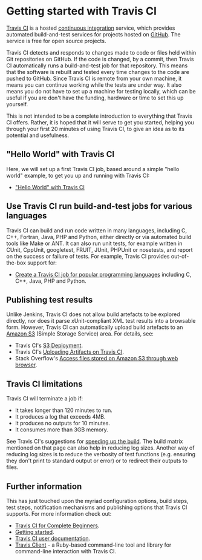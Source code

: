Getting started with Travis CI
==============================

[Travis CI](https://travis-ci.org/) is a hosted [continuous integration](http://en.wikipedia.org/wiki/Continuous_Integration) service, which provides automated build-and-test services for projects hosted on [GitHub](https://github.com). The service is free for open source projects.

Travis CI detects and responds to changes made to code or files held within Git repositories on GitHub. If the code is changed, by a commit, then Travis CI automatically runs a build-and-test job for that repository. This means that the software is rebuilt and tested every time changes to the code are pushed to GitHub. Since Travis CI is remote from your own machine, it means you can continue working while the tests are under way. It also means you do not have to set up a machine for testing locally, which can be useful if you are don't have the funding, hardware or time to set this up yourself.

This is not intended to be a complete introduction to everything that Travis CI offers. Rather, it is hoped that it will serve to get you started, helping you through your first 20 minutes of using Travis CI, to give an idea as to its potential and usefulness.

"Hello World" with Travis CI
----------------------------

Here, we will set up a first Travis CI job, based around a simple "hello world" example, to get you up and running with Travis CI:

* ["Hello World" with Travis CI](./HelloWorld.md)

Use Travis CI run build-and-test jobs for various languages
-----------------------------------------------------------

Travis CI can build and run code written in many languages, including C, C++, Fortran, Java, PHP and Python, either directly or via automated build tools like Make or ANT. It can also run unit tests, for example written in CUnit, CppUnit, googletest, FRUIT, JUnit, PHPUnit or nosetests, and report on the success or failure of tests. For example, Travis CI provides out-of-the-box support for:

* [Create a Travis CI job for popular programming languages](./Languages.md) including C, C++, Java, PHP and Python.

Publishing test results
-----------------------

Unlike Jenkins, Travis CI does not allow build artefacts to be explored directly, nor does it parse xUnit-compliant XML test results into a browsable form. However, Travis CI can automatically upload build artefacts to an [Amazon S3](https://aws.amazon.com/s3/) (Simple Storage Service) area. For details, see:

* Travis CI's [S3 Deployment](http://docs.travis-ci.com/user/deployment/s3/).
* Travis CI's [Uploading Artifacts on Travis CI](http://docs.travis-ci.com/user/uploading-artifacts/).
* Stack Overflow's [Access files stored on Amazon S3 through web browser](http://stackoverflow.com/questions/16784052/access-files-stored-on-amazon-s3-through-web-browser).

Travis CI limitations
---------------------

Travis CI will terminate a job if:

* It takes longer than 120 minutes to run.
* It produces a log that exceeds 4MB.
* It produces no outputs for 10 minutes.
* It consumes more than 3GB memory.

See Travis CI's suggestions for [speeding up the build](http://docs.travis-ci.com/user/speeding-up-the-build/). The build matrix mentioned on that page can also help in reducing log sizes. Another way of reducing log sizes is to reduce the verbosity of test functions (e.g. ensuring they don't print to standard output or error) or to redirect their outputs to files.

Further information
-------------------

This has just touched upon the myriad configuration options, build steps, test steps, notification mechanisms and publishing options that Travis CI supports. For more information check out:

* [Travis CI for Complete Beginners](http://docs.travis-ci.com/user/for-beginners/).
* [Getting started](http://docs.travis-ci.com/user/getting-started/).
* [Travis CI user documentation](http://docs.travis-ci.com/).
* [Travis Client](https://github.com/travis-ci/travis.rb) - a Ruby-based command-line tool and library for command-line interaction with Travis CI.
